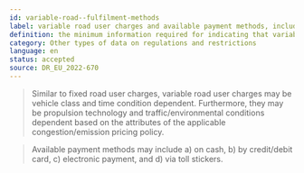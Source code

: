 ```yaml
---
id: variable-road--fulfilment-methods
label: variable road user charges and available payment methods, including retail channels and fulfilment methods
definition: the minimum information required for indicating that variable charges apply on specific road links or within certain urban areas based on the attributes of a congestion (or emission) pricing policy as well as for disseminating the applicable variable road user charges and available payment methods.
category: Other types of data on regulations and restrictions
language: en
status: accepted
source: DR_EU_2022-670
---
```


>Similar to fixed road user charges, variable road user charges may be vehicle class and time condition dependent. Furthermore, they may be propulsion technology and traffic/environmental conditions dependent based on the attributes of the applicable congestion/emission pricing policy.

>Available payment methods may include a) on cash, b) by credit/debit card, c) electronic payment, and d) via toll stickers.

